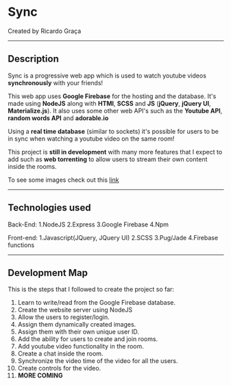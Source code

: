 # **Sync**
Created by Ricardo Graça

---
## **Description**
Sync is a progressive web app which is used to watch youtube videos **synchronously** with your friends! 

This web app uses **Google Firebase** for the hosting and the database. It's made using **NodeJS** along with **HTMl**, **SCSS** and **JS** (**jQuery**, **jQuery UI**, **Materialize.js**). It also uses some other web API's such as the **Youtube API**, **random words API** and **adorable.io**

Using a **real time database** (similar to sockets) it's possible for users to be in sync when watching a youtube video on the same room!

This project is **still in development** with many more features that I expect to add such as **web torrenting** to allow users to stream their own content inside the rooms.

To see some images check out this [link](https://imgur.com/a/uRXaZkj)

---
## **Technologies used**
Back-End:
  1.NodeJS
  2.Express
  3.Google Firebase
  4.Npm
  
Front-end:
  1.Javascript(JQuery, JQuery UI)
  2.SCSS
  3.Pug/Jade
  4.Firebase functions

---
## **Development Map**
This is the steps that I followed to create the project so far:
1. Learn to write/read from the Google Firebase database.
2. Create the website server using NodeJS
3. Allow the users to register/login.
4. Assign them dynamically created images.
5. Assign them with their own unique user ID.
6. Add the ability for users to create and join rooms.
7. Add youtube video functionality in the room.
8. Create a chat inside the room.
9. Synchronize the video time of the video for all the users.
10. Create controls for the video.
11. **MORE COMING**
